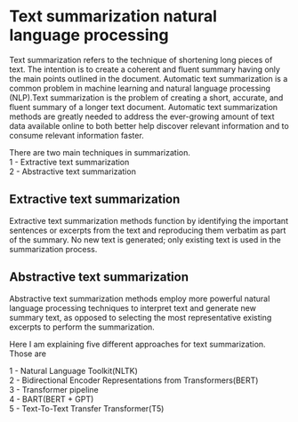 # Text summarization natural language processing

Text summarization refers to the technique of shortening long pieces of text. The intention is to create a coherent and fluent summary having only the main points outlined in the document. Automatic text summarization is a common problem in machine learning and natural language processing (NLP).Text summarization is the problem of creating a short, accurate, and fluent summary of a longer text document. Automatic text summarization methods are greatly needed to address the ever-growing amount of text data available online to both better help discover relevant information and to consume relevant information faster.  

There are two main techniques in summarization.  
1 - Extractive text summarization  
2 - Abstractive text summarization  

## Extractive text summarization
Extractive text summarization methods function by identifying the important sentences or excerpts from the text and reproducing them verbatim as part of the summary. No new text is generated; only existing text is used in the summarization process.

## Abstractive text summarization
Abstractive text summarization methods employ more powerful natural language processing techniques to interpret text and generate new summary text, as opposed to selecting the most representative existing excerpts to perform the summarization.  

Here I am explaining five different approaches for text summarization. Those are  

1 - Natural Language Toolkit(NLTK)  
2 - Bidirectional Encoder Representations from Transformers(BERT)  
3 - Transformer pipeline  
4 - BART(BERT + GPT)  
5 - Text-To-Text Transfer Transformer(T5)
